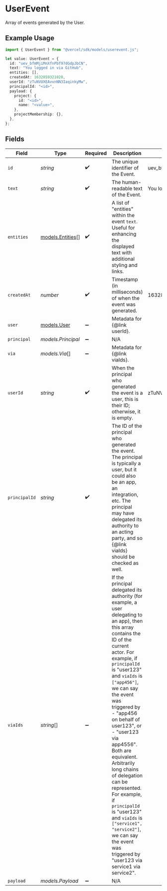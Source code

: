 # UserEvent

Array of events generated by the User.

## Example Usage

```typescript
import { UserEvent } from "@vercel/sdk/models/userevent.js";

let value: UserEvent = {
  id: "uev_bfmMjiMnXfnPbT97dGdpJbCN",
  text: "You logged in via GitHub",
  entities: [],
  createdAt: 1632859321020,
  userId: "zTuNVUXEAvvnNN3IaqinkyMw",
  principalId: "<id>",
  payload: {
    project: {
      id: "<id>",
      name: "<value>",
    },
    projectMembership: {},
  },
};
```

## Fields

| Field                                                                                                                                                                                                                                                                                                                                                                                                                                                                                                                                                                   | Type                                                                                                                                                                                                                                                                                                                                                                                                                                                                                                                                                                    | Required                                                                                                                                                                                                                                                                                                                                                                                                                                                                                                                                                                | Description                                                                                                                                                                                                                                                                                                                                                                                                                                                                                                                                                             | Example                                                                                                                                                                                                                                                                                                                                                                                                                                                                                                                                                                 |
| ----------------------------------------------------------------------------------------------------------------------------------------------------------------------------------------------------------------------------------------------------------------------------------------------------------------------------------------------------------------------------------------------------------------------------------------------------------------------------------------------------------------------------------------------------------------------- | ----------------------------------------------------------------------------------------------------------------------------------------------------------------------------------------------------------------------------------------------------------------------------------------------------------------------------------------------------------------------------------------------------------------------------------------------------------------------------------------------------------------------------------------------------------------------- | ----------------------------------------------------------------------------------------------------------------------------------------------------------------------------------------------------------------------------------------------------------------------------------------------------------------------------------------------------------------------------------------------------------------------------------------------------------------------------------------------------------------------------------------------------------------------- | ----------------------------------------------------------------------------------------------------------------------------------------------------------------------------------------------------------------------------------------------------------------------------------------------------------------------------------------------------------------------------------------------------------------------------------------------------------------------------------------------------------------------------------------------------------------------- | ----------------------------------------------------------------------------------------------------------------------------------------------------------------------------------------------------------------------------------------------------------------------------------------------------------------------------------------------------------------------------------------------------------------------------------------------------------------------------------------------------------------------------------------------------------------------- |
| `id`                                                                                                                                                                                                                                                                                                                                                                                                                                                                                                                                                                    | *string*                                                                                                                                                                                                                                                                                                                                                                                                                                                                                                                                                                | :heavy_check_mark:                                                                                                                                                                                                                                                                                                                                                                                                                                                                                                                                                      | The unique identifier of the Event.                                                                                                                                                                                                                                                                                                                                                                                                                                                                                                                                     | uev_bfmMjiMnXfnPbT97dGdpJbCN                                                                                                                                                                                                                                                                                                                                                                                                                                                                                                                                            |
| `text`                                                                                                                                                                                                                                                                                                                                                                                                                                                                                                                                                                  | *string*                                                                                                                                                                                                                                                                                                                                                                                                                                                                                                                                                                | :heavy_check_mark:                                                                                                                                                                                                                                                                                                                                                                                                                                                                                                                                                      | The human-readable text of the Event.                                                                                                                                                                                                                                                                                                                                                                                                                                                                                                                                   | You logged in via GitHub                                                                                                                                                                                                                                                                                                                                                                                                                                                                                                                                                |
| `entities`                                                                                                                                                                                                                                                                                                                                                                                                                                                                                                                                                              | [models.Entities](../models/entities.md)[]                                                                                                                                                                                                                                                                                                                                                                                                                                                                                                                              | :heavy_check_mark:                                                                                                                                                                                                                                                                                                                                                                                                                                                                                                                                                      | A list of "entities" within the event `text`. Useful for enhancing the displayed text with additional styling and links.                                                                                                                                                                                                                                                                                                                                                                                                                                                |                                                                                                                                                                                                                                                                                                                                                                                                                                                                                                                                                                         |
| `createdAt`                                                                                                                                                                                                                                                                                                                                                                                                                                                                                                                                                             | *number*                                                                                                                                                                                                                                                                                                                                                                                                                                                                                                                                                                | :heavy_check_mark:                                                                                                                                                                                                                                                                                                                                                                                                                                                                                                                                                      | Timestamp (in milliseconds) of when the event was generated.                                                                                                                                                                                                                                                                                                                                                                                                                                                                                                            | 1632859321020                                                                                                                                                                                                                                                                                                                                                                                                                                                                                                                                                           |
| `user`                                                                                                                                                                                                                                                                                                                                                                                                                                                                                                                                                                  | [models.User](../models/user.md)                                                                                                                                                                                                                                                                                                                                                                                                                                                                                                                                        | :heavy_minus_sign:                                                                                                                                                                                                                                                                                                                                                                                                                                                                                                                                                      | Metadata for {@link userId}.                                                                                                                                                                                                                                                                                                                                                                                                                                                                                                                                            |                                                                                                                                                                                                                                                                                                                                                                                                                                                                                                                                                                         |
| `principal`                                                                                                                                                                                                                                                                                                                                                                                                                                                                                                                                                             | *models.Principal*                                                                                                                                                                                                                                                                                                                                                                                                                                                                                                                                                      | :heavy_minus_sign:                                                                                                                                                                                                                                                                                                                                                                                                                                                                                                                                                      | N/A                                                                                                                                                                                                                                                                                                                                                                                                                                                                                                                                                                     |                                                                                                                                                                                                                                                                                                                                                                                                                                                                                                                                                                         |
| `via`                                                                                                                                                                                                                                                                                                                                                                                                                                                                                                                                                                   | *models.Via*[]                                                                                                                                                                                                                                                                                                                                                                                                                                                                                                                                                          | :heavy_minus_sign:                                                                                                                                                                                                                                                                                                                                                                                                                                                                                                                                                      | Metadata for {@link viaIds}.                                                                                                                                                                                                                                                                                                                                                                                                                                                                                                                                            |                                                                                                                                                                                                                                                                                                                                                                                                                                                                                                                                                                         |
| `userId`                                                                                                                                                                                                                                                                                                                                                                                                                                                                                                                                                                | *string*                                                                                                                                                                                                                                                                                                                                                                                                                                                                                                                                                                | :heavy_check_mark:                                                                                                                                                                                                                                                                                                                                                                                                                                                                                                                                                      | When the principal who generated the event is a user, this is their ID; otherwise, it is empty.                                                                                                                                                                                                                                                                                                                                                                                                                                                                         | zTuNVUXEAvvnNN3IaqinkyMw                                                                                                                                                                                                                                                                                                                                                                                                                                                                                                                                                |
| `principalId`                                                                                                                                                                                                                                                                                                                                                                                                                                                                                                                                                           | *string*                                                                                                                                                                                                                                                                                                                                                                                                                                                                                                                                                                | :heavy_check_mark:                                                                                                                                                                                                                                                                                                                                                                                                                                                                                                                                                      | The ID of the principal who generated the event. The principal is typically a user, but it could also be an app, an integration, etc. The principal may have delegated its authority to an acting party, and so {@link viaIds} should be checked as well.                                                                                                                                                                                                                                                                                                               |                                                                                                                                                                                                                                                                                                                                                                                                                                                                                                                                                                         |
| `viaIds`                                                                                                                                                                                                                                                                                                                                                                                                                                                                                                                                                                | *string*[]                                                                                                                                                                                                                                                                                                                                                                                                                                                                                                                                                              | :heavy_minus_sign:                                                                                                                                                                                                                                                                                                                                                                                                                                                                                                                                                      | If the principal delegated its authority (for example, a user delegating to an app), then this array contains the ID of the current actor. For example, if `principalId` is "user123" and `viaIds` is `["app456"]`, we can say the event was triggered by - "app456 on behalf of user123", or - "user123 via app4556". Both are equivalent. Arbitrarily long chains of delegation can be represented. For example, if `principalId` is "user123" and `viaIds` is `["service1", "service2"]`, we can say the event was triggered by "user123 via service1 via service2". |                                                                                                                                                                                                                                                                                                                                                                                                                                                                                                                                                                         |
| `payload`                                                                                                                                                                                                                                                                                                                                                                                                                                                                                                                                                               | *models.Payload*                                                                                                                                                                                                                                                                                                                                                                                                                                                                                                                                                        | :heavy_minus_sign:                                                                                                                                                                                                                                                                                                                                                                                                                                                                                                                                                      | N/A                                                                                                                                                                                                                                                                                                                                                                                                                                                                                                                                                                     |                                                                                                                                                                                                                                                                                                                                                                                                                                                                                                                                                                         |